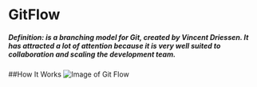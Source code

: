 # GitFlow

##### *Definition:* is a branching model for Git, created by Vincent Driessen. It has attracted a lot of attention because it is very well suited to collaboration and scaling the development team.
 
##How It Works
![Image of Git Flow](https://wac-cdn.atlassian.com/dam/jcr:2bef0bef-22bc-4485-94b9-a9422f70f11c/02%20(2).svg?cdnVersion=1445)








